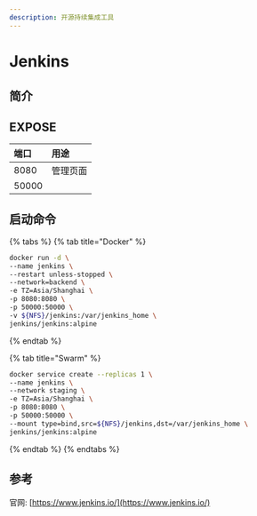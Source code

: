 ```yaml
---
description: 开源持续集成工具
---
```


# Jenkins

## 简介



## EXPOSE

| 端口 | 用途 |
| :--- | :--- |
| 8080 | 管理页面 |
| 50000 |  |



## 启动命令

{% tabs %}
{% tab title="Docker" %}
```bash
docker run -d \
--name jenkins \
--restart unless-stopped \
--network=backend \
-e TZ=Asia/Shanghai \
-p 8080:8080 \
-p 50000:50000 \
-v ${NFS}/jenkins:/var/jenkins_home \
jenkins/jenkins:alpine
```
{% endtab %}

{% tab title="Swarm" %}
```bash
docker service create --replicas 1 \
--name jenkins \
--network staging \
-e TZ=Asia/Shanghai \
-p 8080:8080 \
-p 50000:50000 \
--mount type=bind,src=${NFS}/jenkins,dst=/var/jenkins_home \
jenkins/jenkins:alpine
```
{% endtab %}
{% endtabs %}



##  参考

官网: [https://www.jenkins.io/](https://www.jenkins.io/)

